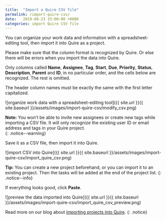 ```yaml
---
title:  "Import a Quire CSV file"
permalink: /import-quire-csv/
date:   2019-08-23 15:00:00 +0800
categories: import Quire CSV file
---
```

You can organize your work data and information with a spreadsheet-editing tool, then import it into Quire as a project.  

Please make sure that the column format is recognized by Quire. Or else there will be errors when you import the data into Quire. 

Only columns called **Name**, **Assignee**, **Tag**, **Start**, **Due**, **Priority**, **Status**, **Description**, **Parent** and **ID**, in no particular order, and the cells below are recognized. The rest is omitted.

The header column names must be exactly the same with the first letter capitalized.


![organize work data with a spreadsheet-editing tool]({{ site.url }}{{ site.baseurl }}/assets/images/import-quire-csv/modify_csv.png)


**Note:** You won’t be able to invite new assignees or create new tags while importing a CSV file. It will only recognize the existing user ID or email address and tags in your Quire project.  
{: .notice--warning}



Save it as a CSV file, then import it into Quire.

![import CSV into Quire]({{ site.url }}{{ site.baseurl }}/assets/images/import-quire-csv/import_quire_csv.png)

**Tip:** You can create a new project beforehand, or you can import it to an existing project. Then the tasks will be added at the end of the project list.
{: .notice--info}



If everything looks good, click **Paste**.

![preview the data imported into Quire]({{ site.url }}{{ site.baseurl }}/assets/images/import-quire-csv/import_quire_csv_preview.png)



Read more on our blog about [importing projects into Quire](https://quire.io/blog/p/How-to-migrate-to-Quire-Copy-and-paste.html). 
{: .notice}
